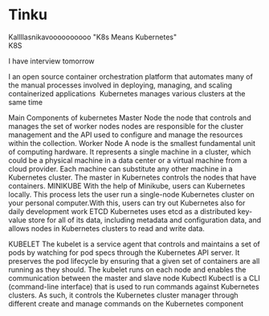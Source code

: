 # Tinku
Kallllasnikavoooooooooo
"K8s Means Kubernetes"  
K8S

I have interview tomorrow

I 
an open source container orchestration platform that automates many of the manual processes involved in deploying, managing, and scaling containerized applications 
Kubernetes manages various clusters at the same time

Main Components of kubernetes
Master Node
the node that controls and manages the set of worker nodes 
nodes are responsible for the cluster management and the API used to configure and manage the resources within the collection.
Worker Node
A node is the smallest fundamental unit of computing hardware. It represents a single machine in a cluster, which could be a physical machine in a data center or a virtual machine from a cloud provider. Each machine can substitute any other machine in a Kubernetes cluster. The master in Kubernetes controls the nodes that have containers.
MINIKUBE
With the help of Minikube, users can Kubernetes locally. This process lets the user run a single-node Kubernetes cluster on your personal computer.With this, users can try out Kubernetes also for daily development work
ETCD
Kubernetes uses etcd as a distributed key-value store for all of its data, including metadata and configuration data, and allows nodes in Kubernetes clusters to read and write data.

KUBELET
The kubelet is a service agent that controls and maintains a set of pods by watching for pod specs through the Kubernetes API server. It preserves the pod lifecycle by ensuring that a given set of containers are all running as they should. The kubelet runs on each node and enables the communication between the master and slave node
Kubectl
Kubectl is a CLI (command-line interface) that is used to run commands against Kubernetes clusters. As such, it controls the Kubernetes cluster manager through different create and manage commands on the Kubernetes component